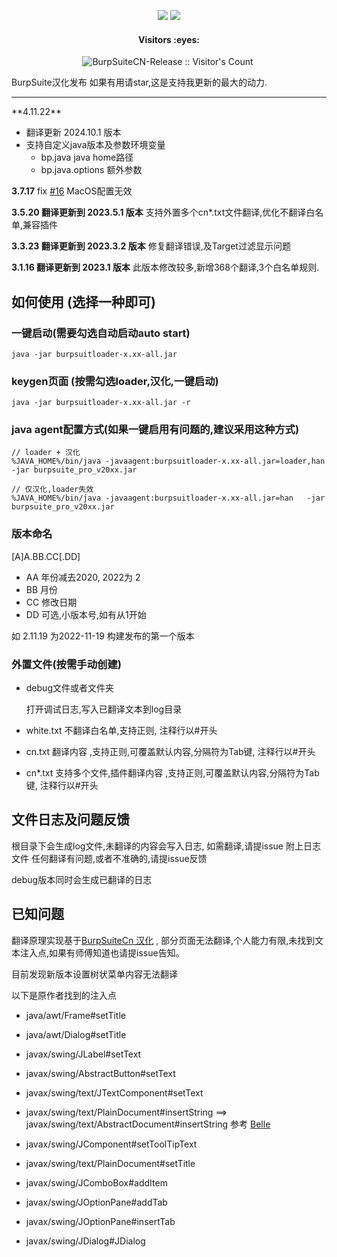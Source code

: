  


<p align="center">
<a href="https://github.com/Leon406/BurpSuiteCN-Release/releases/latest"><img src="https://img.shields.io/github/release/Leon406/BurpSuiteCN-Release.svg"/></a>
<img src="https://img.shields.io/github/downloads/Leon406/BurpSuiteCN-Release/total"/>
</p>

<h4 align="center">Visitors :eyes:</h4>

<p align="center"><img src="https://profile-counter.glitch.me/Leon406_BurpSuiteCN-Release2/count.svg" alt="BurpSuiteCN-Release :: Visitor's Count" />
 <img width=0 height=0 src="https://profile-counter.glitch.me/Leon406/count.svg" alt="Leon406:: Visitor's Count" />

</p>
BurpSuite汉化发布   如果有用请star,这是支持我更新的最大的动力.
<hr>
**4.11.22**

- 翻译更新 2024.10.1 版本
- 支持自定义java版本及参数环境变量 
  - bp.java    java home路径
  - bp.java.options  额外参数

**3.7.17**
 fix [#16](https://github.com/Leon406/BurpSuiteCN-Release/issues/16) MacOS配置无效
 
**3.5.20 翻译更新到 2023.5.1 版本**
 支持外置多个cn*.txt文件翻译,优化不翻译白名单,兼容插件
 
**3.3.23 翻译更新到 2023.3.2 版本**
 修复翻译错误,及Target过滤显示问题
 
 **3.1.16 翻译更新到 2023.1 版本**
 此版本修改较多,新增368个翻译,3个白名单规则.



## 如何使用 (选择一种即可)

### 一键启动(需要勾选自动启动auto start)

```
java -jar burpsuitloader-x.xx-all.jar
```

### keygen页面 (按需勾选loader,汉化,一键启动)

```
java -jar burpsuitloader-x.xx-all.jar -r
```


### java agent配置方式(如果一键启用有问题的,建议采用这种方式)


```
// loader + 汉化
%JAVA_HOME%/bin/java -javaagent:burpsuitloader-x.xx-all.jar=loader,han   -jar burpsuite_pro_v20xx.jar

// 仅汉化,loader失效
%JAVA_HOME%/bin/java -javaagent:burpsuitloader-x.xx-all.jar=han   -jar burpsuite_pro_v20xx.jar

```

### 版本命名

[A]A.BB.CC[.DD]

- AA  年份减去2020, 2022为 2
- BB 月份
- CC 修改日期
- DD 可选,小版本号,如有从1开始



如 2.11.19 为2022-11-19 构建发布的第一个版本



### 外置文件(按需手动创建)

- debug文件或者文件夹  

  打开调试日志,写入已翻译文本到log目录

- white.txt   不翻译白名单,支持正则, 注释行以#开头

- cn.txt   翻译内容 ,支持正则,可覆盖默认内容,分隔符为Tab键, 注释行以#开头
- cn*.txt  支持多个文件,插件翻译内容 ,支持正则,可覆盖默认内容,分隔符为Tab键, 注释行以#开头


## 文件日志及问题反馈

根目录下会生成log文件,未翻译的内容会写入日志, 如需翻译,请提issue 附上日志文件
任何翻译有问题,或者不准确的,请提issue反馈

debug版本同时会生成已翻译的日志



## 已知问题

翻译原理实现基于[BurpSuiteCn 汉化](https://github.com/funkyoummp/BurpSuiteCn) , 部分页面无法翻译,个人能力有限,未找到文本注入点,如果有师傅知道也请提issue告知。

目前发现新版本设置树状菜单内容无法翻译


以下是原作者找到的注入点

- java/awt/Frame#setTitle

- java/awt/Dialog#setTitle

- javax/swing/JLabel#setText

- javax/swing/AbstractButton#setText

- javax/swing/text/JTextComponent#setText

- javax/swing/text/PlainDocument#insertString  ==> javax/swing/text/AbstractDocument#insertString  参考 [Belle](https://github.com/ankokuty/Belle)

- javax/swing/JComponent#setToolTipText

- javax/swing/text/PlainDocument#setTitle

- javax/swing/JComboBox#addItem

- javax/swing/JOptionPane#addTab

- javax/swing/JOptionPane#insertTab

- javax/swing/JDialog#JDialog

  
